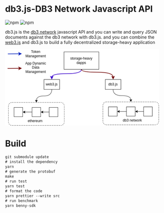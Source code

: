 # db3.js-DB3 Network Javascript API

![npm](https://img.shields.io/npm/v/db3js?style=flat-square)
![npm](https://img.shields.io/npm/dw/db3js?style=flat-square)

db3.js is the [db3 network](https://github.com/dbpunk-labs/db3) javascript API and you can write and query JSON documents against the db3 network with db3.js.
and you can combine the [web3.js](https://github.com/web3/web3.js) and  db3.js to build a fully decentralized storage-heavy application

![why](./images/whydb3js.png)


# Build

```shell
git submodule update
# install the dependency
yarn
# generate the protobuf
make
# run test
yarn test
# format the code
yarn prettier --write src
# run benchmark
yarn benny-sdk
```
